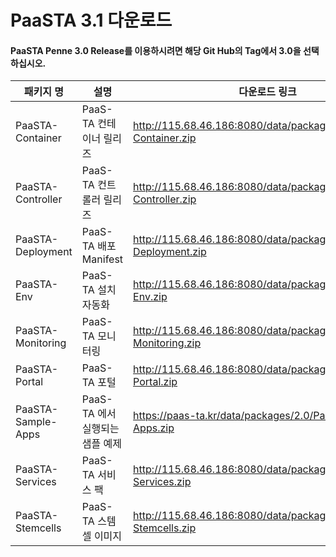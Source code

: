 # PaaSTA 3.1 다운로드
#### PaaSTA Penne 3.0 Release를 이용하시려면 해당 Git Hub의 Tag에서 3.0을 선택 하십시오.
|패키지 명|설명 |다운로드 링크|checksum|
|---------|-------|--------------|---------------|
|PaaSTA-Container|PaaS-TA 컨테이너 릴리즈| http://115.68.46.186:8080/data/packages/3.1/PaaSTA-Container.zip |md5sum: 6ee490d6cfec11b82f44076edcdb2732  |
|PaaSTA-Controller|PaaS-TA 컨트롤러 릴리즈| http://115.68.46.186:8080/data/packages/3.1/PaaSTA-Controller.zip |md5sum: 69ba7ca23e02416975dab9c502763c0e  |
|PaaSTA-Deployment|PaaS-TA 배포 Manifest| http://115.68.46.186:8080/data/packages/3.1/PaaSTA-Deployment.zip |md5sum: f55d629dab1424cf95de26d83be5e93d  |
|PaaSTA-Env|PaaS-TA 설치자동화| http://115.68.46.186:8080/data/packages/3.1/PaaSTA-Env.zip |md5sum: 6503d9810274366a0e539e637fbaf776 |
|PaaSTA-Monitoring|PaaS-TA 모니터링 |http://115.68.46.186:8080/data/packages/3.0/PaaSTA-Monitoring.zip |md5sum: b9570b01a0295ce8a4d941dcacd07e65 |
|PaaSTA-Portal|PaaS-TA 포털|http://115.68.46.186:8080/data/packages/3.0/PaaSTA-Portal.zip |md5sum:  fab7321af554ba5283d2e60318e8c249|
|PaaSTA-Sample-Apps|PaaS-TA 에서 실행되는 샘플 예제 |https://paas-ta.kr/data/packages/2.0/PaaSTA-Sample-Apps.zip |
|PaaSTA-Services|PaaS-TA 서비스 팩|http://115.68.46.186:8080/data/packages/3.0/PaaSTA-Services.zip |md5sum: 1e2ff0821e7a2f782dcc334776a2f711 |
|PaaSTA-Stemcells|PaaS-TA 스템셀 이미지| http://115.68.46.186:8080/data/packages/3.1/PaaSTA-Stemcells.zip |md5sum: c8fee214619201d959779edd008aaaf9 |
